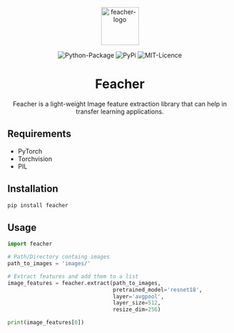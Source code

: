 <p align="center">
    <img src="https://github.com/qpochlabs/feacher/blob/main/assets/logo.png" width="85" alt="feacher-logo"/>
</p>

<p align="center">
    <img src="https://github.com/qpochlabs/feacher/workflows/Python%20package/badge.svg" alt="Python-Package"/>
    <img src="https://badge.fury.io/py/feacher.svg" alt="PyPi"/>
    <img src="https://img.shields.io/badge/License-MIT-blue.svg" alt="MIT-Licence"/>
    <!-- <img src="https://pepy.tech/badge/feacher/month" alt="PePy-Downloads"/> -->
</p>

<h1 align="center">Feacher</h1>
<p align="center">Feacher is a light-weight Image feature extraction library that can help in transfer learning applications.</p>

## Requirements
-   PyTorch
-   Torchvision
-   PIL

## Installation
```python
pip install feacher
```

## Usage
```python
import feacher

# Path/Directory containg images 
path_to_images = 'images/'

# Extract features and add them to a list
image_features = feacher.extract(path_to_images,
                                 pretrained_model='resnet18',
                                 layer='avgpool',
                                 layer_size=512,
                                 resize_dim=256)

print(image_features[0])
```